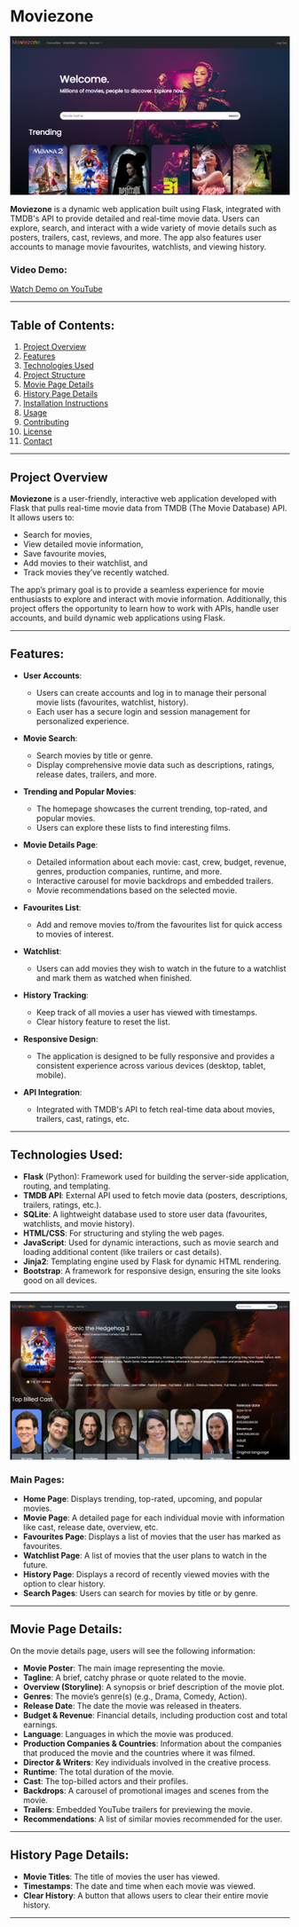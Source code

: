 # Moviezone
![Main Page](MainPage.png)

**Moviezone** is a dynamic web application built using Flask, integrated with TMDB's API to provide detailed and real-time movie data. Users can explore, search, and interact with a wide variety of movie details such as posters, trailers, cast, reviews, and more. The app also features user accounts to manage movie favourites, watchlists, and viewing history.

### Video Demo:
[Watch Demo on YouTube](https://www.youtube.com/watch?v=9cbuHkfgziE)

---

## Table of Contents:
1. [Project Overview](#project-overview)
2. [Features](#features)
3. [Technologies Used](#technologies-used)
4. [Project Structure](#project-structure)
5. [Movie Page Details](#movie-page-details)
6. [History Page Details](#history-page-details)
7. [Installation Instructions](#installation-instructions)
8. [Usage](#usage)
9. [Contributing](#contributing)
10. [License](#license)
11. [Contact](#contact)

---

## Project Overview

**Moviezone** is a user-friendly, interactive web application developed with Flask that pulls real-time movie data from TMDB (The Movie Database) API. It allows users to:
- Search for movies,
- View detailed movie information,
- Save favourite movies,
- Add movies to their watchlist, and
- Track movies they’ve recently watched.

The app’s primary goal is to provide a seamless experience for movie enthusiasts to explore and interact with movie information. Additionally, this project offers the opportunity to learn how to work with APIs, handle user accounts, and build dynamic web applications using Flask.

---

## Features:
- **User Accounts**:
  - Users can create accounts and log in to manage their personal movie lists (favourites, watchlist, history).
  - Each user has a secure login and session management for personalized experience.

- **Movie Search**:
  - Search movies by title or genre.
  - Display comprehensive movie data such as descriptions, ratings, release dates, trailers, and more.

- **Trending and Popular Movies**:
  - The homepage showcases the current trending, top-rated, and popular movies.
  - Users can explore these lists to find interesting films.

- **Movie Details Page**:
  - Detailed information about each movie: cast, crew, budget, revenue, genres, production companies, runtime, and more.
  - Interactive carousel for movie backdrops and embedded trailers.
  - Movie recommendations based on the selected movie.

- **Favourites List**:
  - Add and remove movies to/from the favourites list for quick access to movies of interest.

- **Watchlist**:
  - Users can add movies they wish to watch in the future to a watchlist and mark them as watched when finished.

- **History Tracking**:
  - Keep track of all movies a user has viewed with timestamps.
  - Clear history feature to reset the list.

- **Responsive Design**:
  - The application is designed to be fully responsive and provides a consistent experience across various devices (desktop, tablet, mobile).

- **API Integration**:
  - Integrated with TMDB's API to fetch real-time data about movies, trailers, cast, ratings, etc.
  
---

## Technologies Used:
- **Flask** (Python): Framework used for building the server-side application, routing, and templating.
- **TMDB API**: External API used to fetch movie data (posters, descriptions, trailers, ratings, etc.).
- **SQLite**: A lightweight database used to store user data (favourites, watchlists, and movie history).
- **HTML/CSS**: For structuring and styling the web pages.
- **JavaScript**: Used for dynamic interactions, such as movie search and loading additional content (like trailers or cast details).
- **Jinja2**: Templating engine used by Flask for dynamic HTML rendering.
- **Bootstrap**: A framework for responsive design, ensuring the site looks good on all devices.

---

![Movie Info Page](MovieInfoPage.png)
### Main Pages:
- **Home Page**: Displays trending, top-rated, upcoming, and popular movies.
- **Movie Page**: A detailed page for each individual movie with information like cast, release date, overview, etc.
- **Favourites Page**: Displays a list of movies that the user has marked as favourites.
- **Watchlist Page**: A list of movies that the user plans to watch in the future.
- **History Page**: Displays a record of recently viewed movies with the option to clear history.
- **Search Pages**: Users can search for movies by title or by genre.

---

## Movie Page Details:
On the movie details page, users will see the following information:
- **Movie Poster**: The main image representing the movie.
- **Tagline**: A brief, catchy phrase or quote related to the movie.
- **Overview (Storyline)**: A synopsis or brief description of the movie plot.
- **Genres**: The movie’s genre(s) (e.g., Drama, Comedy, Action).
- **Release Date**: The date the movie was released in theaters.
- **Budget & Revenue**: Financial details, including production cost and total earnings.
- **Language**: Languages in which the movie was produced.
- **Production Companies & Countries**: Information about the companies that produced the movie and the countries where it was filmed.
- **Director & Writers**: Key individuals involved in the creative process.
- **Runtime**: The total duration of the movie.
- **Cast**: The top-billed actors and their profiles.
- **Backdrops**: A carousel of promotional images and scenes from the movie.
- **Trailers**: Embedded YouTube trailers for previewing the movie.
- **Recommendations**: A list of similar movies recommended for the user.

---

## History Page Details:
- **Movie Titles**: The title of movies the user has viewed.
- **Timestamps**: The date and time when each movie was viewed.
- **Clear History**: A button that allows users to clear their entire movie history.

---


